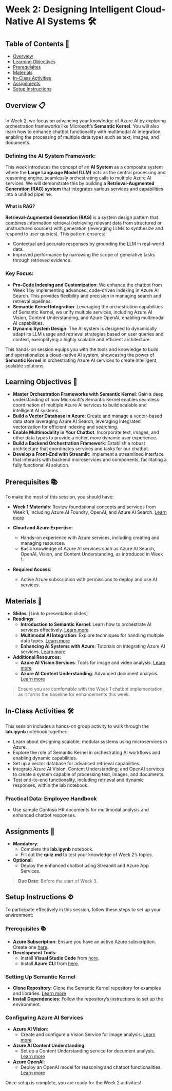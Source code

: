 # Week 2: Designing Intelligent Cloud-Native AI Systems 🛠️

## Table of Contents 📑
- [Overview](#overview-📋)
- [Learning Objectives](#learning-objectives-🎯)
- [Prerequisites](#prerequisites-📚)
- [Materials](#materials-📂)
- [In-Class Activities](#in-class-activities-🛠️)
- [Assignments](#assignments-📝)
- [Setup Instructions](#setup-instructions-⚙️)

## Overview 📋
In Week 2, we focus on advancing your knowledge of Azure AI by exploring orchestration frameworks like Microsoft’s **Semantic Kernel**. You will also learn how to enhance chatbot functionality with multimodal AI integration, enabling the processing of multiple data types such as text, images, and documents.

### Defining the AI System Framework:
This week introduces the concept of an **AI System** as a composite system where the **Large Language Model (LLM)** acts as the central processing and reasoning engine, seamlessly orchestrating calls to multiple Azure AI services. We will demonstrate this by building a **Retrieval-Augmented Generation (RAG) system** that integrates various services and capabilities into a unified pipeline.

#### What is RAG?
**Retrieval-Augmented Generation (RAG)** is a system design pattern that combines information retrieval (retrieving relevant data from structured or unstructured sources) with generation (leveraging LLMs to synthesize and respond to user queries). This pattern ensures:
- Contextual and accurate responses by grounding the LLM in real-world data.
- Improved performance by narrowing the scope of generative tasks through retrieved evidence.

### Key Focus:
- **Pro-Code Indexing and Customization**: We enhance the chatbot from Week 1 by implementing advanced, code-driven indexing in Azure AI Search. This provides flexibility and precision in managing search and retrieval pipelines.
- **Semantic Kernel Integration**: Leveraging the orchestration capabilities of Semantic Kernel, we unify multiple services, including Azure AI Vision, Content Understanding, and Azure OpenAI, enabling multimodal AI capabilities.
- **Dynamic System Design**: The AI system is designed to dynamically adapt its LLM usage and retrieval strategies based on user queries and context, exemplifying a highly scalable and efficient architecture.

This hands-on session equips you with the tools and knowledge to build and operationalize a cloud-native AI system, showcasing the power of **Semantic Kernel** in orchestrating Azure AI services to create intelligent, scalable solutions.


## Learning Objectives 🎯
- **Master Orchestration Frameworks with Semantic Kernel**: Gain a deep understanding of how Microsoft’s Semantic Kernel enables seamless coordination of multiple Azure AI services to build scalable and intelligent AI systems. 
- **Build a Vector Database in Azure**: Create and manage a vector-based data store laveraging Azure AI Search, leveraging integrated vectorization for efficient indexing and searching.  
- **Enable Multimodality in Your Chatbot**: Incorporate text, images, and other data types to provide a richer, more dynamic user experience.  
- **Build a Backend Orchestration Framework**: Establish a robust architecture that coordinates services and tasks for our chatbot.  
- **Develop a Front-End with Streamlit**: Implement a streamlined interface that interacts with backend  microservices and components, facilitating a fully functional AI solution.

## Prerequisites 📚
To make the most of this session, you should have:

 - **Week 1 Materials**: Review foundational concepts and services from Week 1, including Azure AI Foundry, OpenAI, and Azure AI Search. [Learn more](./weeks/week-1/README.md)

- **Cloud and Azure Expertise**:
  - Hands-on experience with Azure services, including creating and managing resources.
  - Basic knowledge of Azure AI services such as Azure AI Search, OpenAI, Vision, and Content Understanding, as introduced in Week 1.

- **Required Access**:
  - Active Azure subscription with permissions to deploy and use AI services.

## Materials 📂
- **Slides**: [Link to presentation slides]
- **Readings**:
  - **Introduction to Semantic Kernel**: Learn how to orchestrate AI services effectively. [Learn more](https://learn.microsoft.com/en-us/semantic-kernel/overview)
  - **Multimodal AI Integration**: Explore techniques for handling multiple data types. [Learn more](https://learn.microsoft.com/en-us/azure/ai-services/computer-vision/)
  - **Enhancing AI Systems with Azure**: Tutorials on integrating Azure AI services. [Learn more](https://learn.microsoft.com/en-us/azure/ai-services/)
- **Additional Resources**:
  - **Azure AI Vision Services**: Tools for image and video analysis. [Learn more](https://learn.microsoft.com/en-us/azure/ai-services/computer-vision/)
  - **Azure AI Content Understanding**: Advanced document analysis. [Learn more](https://learn.microsoft.com/en-us/azure/ai-services/document-intelligence/)
 
> Ensure you are comfortable with the Week 1 chatbot implementation, as it forms the baseline for enhancements this week.

## In-Class Activities 🛠️
This session includes a hands-on group activity to walk through the **lab.ipynb** notebook together:
  - Learn about designing scalable, modular systems using microservices in Azure.
  - Explore the role of Semantic Kernel in orchestrating AI workflows and enabling dynamic capabilities.
  - Set up a vector database for advanced retrieval capabilities.
  - Integrate Azure AI Vision, Content Understanding, and OpenAI services to create a system capable of processing text, images, and documents.
  - Test end-to-end functionality, including retrieval and dynamic responses, within the lab notebook.

### Practical Data: Employee Handbook
- Use sample Contoso HR documents for multimodal analysis and enhanced chatbot responses.

## Assignments 📝
- **Mandatory**:
  - Complete the **lab.ipynb** notebook.  
  - Fill out the **quiz.md** to test your knowledge of Week 2’s topics.
- **Optional**:
  - Deploy the enhanced chatbot using Streamlit and Azure App Services.

> **Due Date**: Before the start of Week 3.

## Setup Instructions ⚙️

To participate effectively in this session, follow these steps to set up your environment:

### Prerequisites 📚

- **Azure Subscription**: Ensure you have an active Azure subscription. Create one [here](https://azure.microsoft.com/free/).
- **Development Tools**:
  - Install **Visual Studio Code** from [here](https://code.visualstudio.com/).
  - Install **Azure CLI** from [here](https://learn.microsoft.com/cli/azure/install-azure-cli).

### Setting Up Semantic Kernel
- **Clone Repository**: Clone the Semantic Kernel repository for examples and libraries. [Learn more](https://github.com/microsoft/semantic-kernel)
- **Install Dependencies**: Follow the repository’s instructions to set up the environment.

### Configuring Azure AI Services
- **Azure AI Vision**:
  - Create and configure a Vision Service for image analysis. [Learn more](https://learn.microsoft.com/en-us/azure/ai-services/computer-vision/)
- **Azure AI Content Understanding**:
  - Set up a Content Understanding service for document analysis. [Learn more](https://learn.microsoft.com/en-us/azure/ai-services/document-intelligence/)
- **Azure OpenAI**:
  - Deploy an OpenAI model for reasoning and chatbot functionalities. [Learn more](https://learn.microsoft.com/en-us/azure/ai-services/openai/)

Once setup is complete, you are ready for the Week 2 activities!
